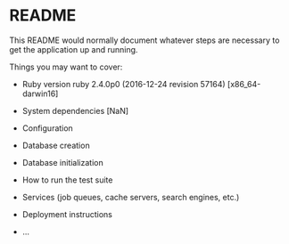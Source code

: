 # README

This README would normally document whatever steps are necessary to get the
application up and running.

Things you may want to cover:

* Ruby version
ruby 2.4.0p0 (2016-12-24 revision 57164) [x86_64-darwin16]

* System dependencies
[NaN]

* Configuration

* Database creation

* Database initialization

* How to run the test suite

* Services (job queues, cache servers, search engines, etc.)

* Deployment instructions

* ...
